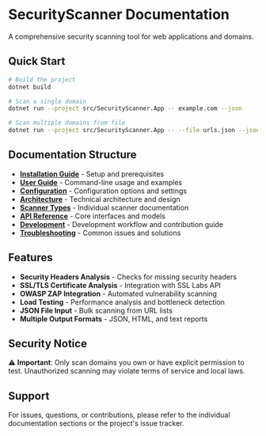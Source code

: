 # SecurityScanner Documentation

A comprehensive security scanning tool for web applications and domains.

## Quick Start

```bash
# Build the project
dotnet build

# Scan a single domain
dotnet run --project src/SecurityScanner.App -- example.com --json

# Scan multiple domains from file
dotnet run --project src/SecurityScanner.App -- --file urls.json --json
```

## Documentation Structure

- **[Installation Guide](installation.md)** - Setup and prerequisites
- **[User Guide](user-guide.md)** - Command-line usage and examples
- **[Configuration](configuration.md)** - Configuration options and settings
- **[Architecture](architecture.md)** - Technical architecture and design
- **[Scanner Types](scanners/)** - Individual scanner documentation
- **[API Reference](api-reference.md)** - Core interfaces and models
- **[Development](development.md)** - Development workflow and contribution guide
- **[Troubleshooting](troubleshooting.md)** - Common issues and solutions

## Features

- **Security Headers Analysis** - Checks for missing security headers
- **SSL/TLS Certificate Analysis** - Integration with SSL Labs API
- **OWASP ZAP Integration** - Automated vulnerability scanning
- **Load Testing** - Performance analysis and bottleneck detection
- **JSON File Input** - Bulk scanning from URL lists
- **Multiple Output Formats** - JSON, HTML, and text reports

## Security Notice

⚠️ **Important**: Only scan domains you own or have explicit permission to test. Unauthorized scanning may violate terms of service and local laws.

## Support

For issues, questions, or contributions, please refer to the individual documentation sections or the project's issue tracker.